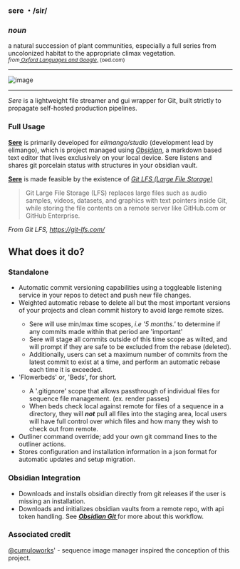 ### sere ・/sir/ 
### *noun* 
a natural succession of plant communities, especially a full series from uncolonized habitat to the appropriate climax vegetation.  
<sub>*from<a href="https://languages.oup.com/google-dictionary-en/"> Oxford Languages and Google*,</a> (oed.com)</sub>

<hr></hr>

![image](https://github.com/user-attachments/assets/8b9b34e9-883f-4ad7-bf14-5f8996769369)

<hr></hr>

*Sere* is a lightweight file streamer and gui wrapper for Git, built strictly to propagate self-hosted production pipelines.

### Full Usage
<u>__Sere__</u> is primarily developed for *elimango/studio* (development lead by elimango), which is project managed using <a href="https://obsidian.md/">*Obsidian*</a>, a markdown based text editor that lives exclusively on your local device. Sere listens and shares git porcelain status with structures in your obsidian vault.

<u>__Sere__</u> is made feasible by the existence of <a href="https://github.com/git-lfs/git-lfs">*Git LFS (Large File Storage)*</a>
<blockquote>Git Large File Storage (LFS) replaces large files such as audio samples, videos, datasets, and graphics with text pointers inside Git, while storing the file contents on a remote server like GitHub.com or GitHub Enterprise.</blockquote>

*From Git LFS, https://git-lfs.com/*


## What does it do?
### Standalone
<ul>
  <li><a>Automatic commit versioning capabilities using a toggleable listening service in your repos to detect and push new file changes.</a></li>
  <li><a>Weighted automatic rebase to delete all but the most important versions of your projects and clean commit history to avoid large remote sizes.</a></li>
  <ul>
    <li><a>Sere will use min/max time scopes, <i>i.e '5 months.'</i> to determine if any commits made within that period are 'important'</a></li>
    <li><a>Sere will stage all commits outside of this time scope as wilted, and will prompt if they are safe to be excluded from the rebase (deleted).</a></li>
    <li><a>Additionally, users can set a maximum number of commits from the latest commit to exist at a time, and perform an automatic rebase each time it is exceeded.</a></li>    
  </ul>
  
  <li><a>'Flowerbeds' or, 'Beds', for short.</a></li>
  <ul>
    <li><a>A '.gitignore' scope that allows passthrough of individual files for sequence file management. (ex. render passes)</a></li>
    <li><a>When beds check local against remote for files of a sequence in a directory, they will <b><i>not</i></b> pull all files into the staging area, local users will have full control over which files and how many they wish to check out from remote. </a></li>
  </ul>
   <li><a>Outliner command override; add your own git command lines to the outliner actions.</a></li>
  <li><a>Stores configuration and installation information in a json format for automatic updates and setup migration.</a></li> 
</ul>
  
### Obsidian Integration
<ul>
  <li><a>Downloads and installs obsidian directly from git releases if the user is missing an installation.</a></li>  
  <li><a>Downloads and initializes obsidian vaults from a remote repo, with api token handling. See <b><i><a href="https://github.com/Vinzent03/obsidian-git">Obsidian Git </a></i></b>for more about this workflow.</a></li>
</ul>
  

### Associated credit
<a href="https://github.com/cumuloworks">@cumuloworks</a>' - sequence image manager inspired the conception of this project. 
